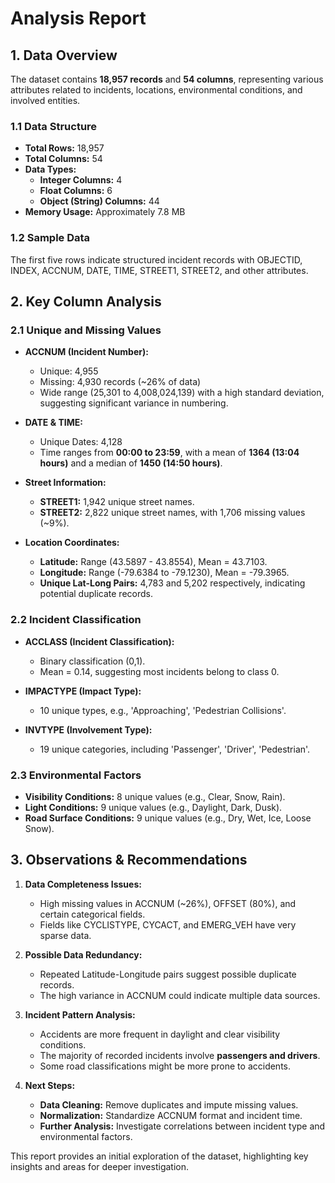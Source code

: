 # Analysis Report

## 1. Data Overview
The dataset contains **18,957 records** and **54 columns**, representing various attributes related to incidents, locations, environmental conditions, and involved entities.

### 1.1 Data Structure
- **Total Rows:** 18,957
- **Total Columns:** 54
- **Data Types:**
  - **Integer Columns:** 4
  - **Float Columns:** 6
  - **Object (String) Columns:** 44
- **Memory Usage:** Approximately 7.8 MB

### 1.2 Sample Data
The first five rows indicate structured incident records with OBJECTID, INDEX, ACCNUM, DATE, TIME, STREET1, STREET2, and other attributes.

## 2. Key Column Analysis

### 2.1 Unique and Missing Values
- **ACCNUM (Incident Number):**
  - Unique: 4,955
  - Missing: 4,930 records (~26% of data)
  - Wide range (25,301 to 4,008,024,139) with a high standard deviation, suggesting significant variance in numbering.

- **DATE & TIME:**
  - Unique Dates: 4,128
  - Time ranges from **00:00 to 23:59**, with a mean of **1364 (13:04 hours)** and a median of **1450 (14:50 hours)**.

- **Street Information:**
  - **STREET1:** 1,942 unique street names.
  - **STREET2:** 2,822 unique street names, with 1,706 missing values (~9%).

- **Location Coordinates:**
  - **Latitude:** Range (43.5897 - 43.8554), Mean = 43.7103.
  - **Longitude:** Range (-79.6384 to -79.1230), Mean = -79.3965.
  - **Unique Lat-Long Pairs:** 4,783 and 5,202 respectively, indicating potential duplicate records.

### 2.2 Incident Classification
- **ACCLASS (Incident Classification):**
  - Binary classification (0,1).
  - Mean = 0.14, suggesting most incidents belong to class 0.

- **IMPACTYPE (Impact Type):**
  - 10 unique types, e.g., 'Approaching', 'Pedestrian Collisions'.

- **INVTYPE (Involvement Type):**
  - 19 unique categories, including 'Passenger', 'Driver', 'Pedestrian'.

### 2.3 Environmental Factors
- **Visibility Conditions:** 8 unique values (e.g., Clear, Snow, Rain).
- **Light Conditions:** 9 unique values (e.g., Daylight, Dark, Dusk).
- **Road Surface Conditions:** 9 unique values (e.g., Dry, Wet, Ice, Loose Snow).

## 3. Observations & Recommendations
1. **Data Completeness Issues:**
   - High missing values in ACCNUM (~26%), OFFSET (80%), and certain categorical fields.
   - Fields like CYCLISTYPE, CYCACT, and EMERG_VEH have very sparse data.

2. **Possible Data Redundancy:**
   - Repeated Latitude-Longitude pairs suggest possible duplicate records.
   - The high variance in ACCNUM could indicate multiple data sources.

3. **Incident Pattern Analysis:**
   - Accidents are more frequent in daylight and clear visibility conditions.
   - The majority of recorded incidents involve **passengers and drivers**.
   - Some road classifications might be more prone to accidents.

4. **Next Steps:**
   - **Data Cleaning:** Remove duplicates and impute missing values.
   - **Normalization:** Standardize ACCNUM format and incident time.
   - **Further Analysis:** Investigate correlations between incident type and environmental factors.

This report provides an initial exploration of the dataset, highlighting key insights and areas for deeper investigation.

